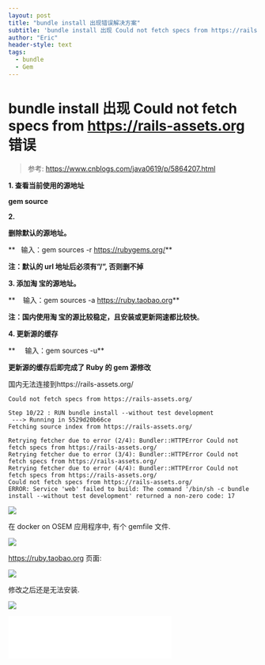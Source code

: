 ```yaml
---
layout: post
title: "bundle install 出现错误解决方案"
subtitle: 'bundle install 出现 Could not fetch specs from https://rails-assets.org 错误'
author: "Eric"
header-style: text
tags:
  - bundle
  - Gem
---
```


# bundle install 出现 Could not fetch specs from https://rails-assets.org 错误
> 参考: https://www.cnblogs.com/java0619/p/5864207.html

**1. 查看当前使用的源地址**

**gem source**

**2.**

**删除默认的源地址。**

**   输入：gem sources -r https://rubygems.org/**

**注：默认的 url 地址后必须有”/”, 否则删不掉**

**3\. 添加淘 宝的源地址。**

**    输入：gem sources -a https://ruby.taobao.org**

**注：国内使用淘 宝的源比较稳定，且安装或更新网速都比较快**。

**4\. 更新源的缓存**

**     输入：gem sources -u**

**更新源的缓存后即完成了 Ruby 的 gem 源修改**

国内无法连接到https://rails-assets.org/

```
Could not fetch specs from https://rails-assets.org/

Step 10/22 : RUN bundle install --without test development
 ---> Running in 5529d20b66ce
Fetching source index from https://rails-assets.org/

Retrying fetcher due to error (2/4): Bundler::HTTPError Could not fetch specs from https://rails-assets.org/
Retrying fetcher due to error (3/4): Bundler::HTTPError Could not fetch specs from https://rails-assets.org/
Retrying fetcher due to error (4/4): Bundler::HTTPError Could not fetch specs from https://rails-assets.org/
Could not fetch specs from https://rails-assets.org/
ERROR: Service 'web' failed to build: The command '/bin/sh -c bundle install --without test development' returned a non-zero code: 17
```
![](http://q79ooepqe.bkt.clouddn.com/mweb/20200407-15861911377265-20180314101415124..)

在 docker on OSEM 应用程序中, 有个 gemfile 文件.

![](http://q79ooepqe.bkt.clouddn.com/mweb/20200407-15861911377318-20180314101935974..)

https://ruby.taobao.org 页面:

![](http://q79ooepqe.bkt.clouddn.com/mweb/20200407-15861911377336-20180314102330644..)

修改之后还是无法安装.

![](http://q79ooepqe.bkt.clouddn.com/mweb/20200407-15861911377354-20180314104831322..)

<iframe frameborder="no" border="0" marginwidth="0" marginheight="0" width=330 height=86 src="//music.163.com/outchain/player?type=2&id=5264793&auto=1&height=66"></iframe>